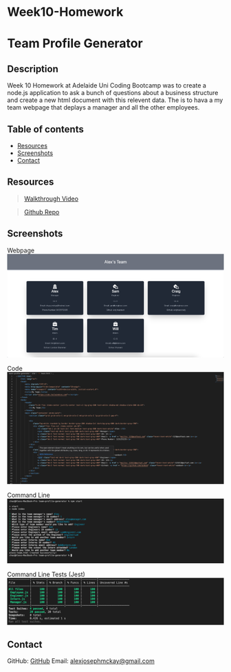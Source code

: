 # Week10-Homework

# Team Profile Generator

## Description 

Week 10 Homework at Adelaide Uni Coding Bootcamp was to create a node.js application to ask a bunch of questions about a business structure and create a new html document with this relevent data. 
The is to hava a my team webpage that deplays a manager and all the other employees.

## Table of contents 

- [Resources](#resources) 
- [Screenshots](#screenshots) 
- [Contact](#contact)

## Resources

> [Walkthrough Video](https://youtu.be/8CdpJQ4mC1I)

> [Github Repo](https://github.com/mckayjalex/team-profile-generator)

## Screenshots 

Webpage
![Webpage](images/profile-webpage.png)

Code
![Code](images/sample-html-code.png)

Command Line
![Command Line Input](images/node-code.png)

Command Line Tests (Jest)
![Command Line Tests](images/jest-test-code.png)

## Contact

GitHub: [GitHub](https://github.com/mckayjalex) Email: [alexjosephmckay@gmail.com](alexjosephmckay@gmail.com)